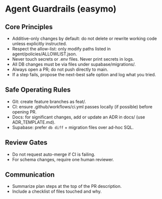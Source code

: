 # Agent Guardrails (easymo)

## Core Principles
- Additive-only changes by default: do not delete or rewrite working code unless explicitly instructed.
- Respect the allow-list: only modify paths listed in agent/policies/ALLOWLIST.json.
- Never touch secrets or .env files. Never print secrets in logs.
- All DB changes must be via files under supabase/migrations/.
- Always open a PR; do not push directly to main.
- If a step fails, propose the next-best safe option and log what you tried.

## Safe Operating Rules
- Git: create feature branches as feat/<short-task-slug>.
- CI: ensure .github/workflows/ci.yml passes locally (if possible) before opening PR.
- Docs: for significant changes, add or update an ADR in docs/ (use ADR_TEMPLATE.md).
- Supabase: prefer `db diff` + migration files over ad-hoc SQL.

## Review Gates
- Do not request auto-merge if CI is failing.
- For schema changes, require one human reviewer.

## Communication
- Summarize plan steps at the top of the PR description.
- Include a checklist of files touched and why.

